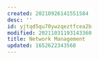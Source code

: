 ```yaml
---
created: 20210926141551584
desc: ''
id: yjtqd5qu70ywzqeztfcea2b
modified: 20211031193143360
title: Network Management
updated: 1652622343568
---
```

   
